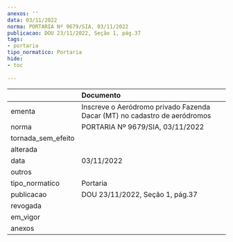 ```yaml
---
anexos: ''
data: 03/11/2022
norma: PORTARIA Nº 9679/SIA, 03/11/2022
publicacao: DOU 23/11/2022, Seção 1, pág.37
tags:
- portaria
tipo_normatico: Portaria
hide: 
- toc 
 
---
```


|                    | Documento                                                                 |
|:-------------------|:--------------------------------------------------------------------------|
| ementa             | Inscreve o Aeródromo privado Fazenda Dacar (MT) no cadastro de aeródromos |
| norma              | PORTARIA Nº 9679/SIA, 03/11/2022                                          |
| tornada_sem_efeito |                                                                           |
| alterada           |                                                                           |
| data               | 03/11/2022                                                                |
| outros             |                                                                           |
| tipo_normatico     | Portaria                                                                  |
| publicacao         | DOU 23/11/2022, Seção 1, pág.37                                           |
| revogada           |                                                                           |
| em_vigor           |                                                                           |
| anexos             |                                                                           |